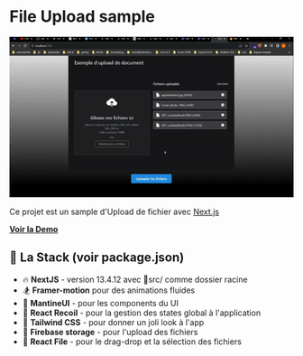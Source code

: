 
# File Upload sample
![](https://github.com/femi-Zedev/file_upload/blob/main/public/fileUploadGif.gif)

Ce projet est un sample d'Upload de fichier avec [Next.js](https://nextjs.org/)

**[Voir la Demo](https://file-upload-sample.netlify.app/)**

## 📐 La Stack (voir package.json)

- 🔥 **NextJS** - version 13.4.12 avec 📁src/ comme dossier racine
- 🏂 **Framer-motion** pour des animations fluides
- 🍞 **MantineUI** - pour les components du UI
- 🔫 **React Recoil** - pour la gestion des states global à l'application
- 💅 **Tailwind CSS** - pour donner un joli look à l'app
- 🌱 **Firebase storage** - pour l'upload des fichiers
- 📁 **React File** - pour le drag-drop et la sélection des fichiers
